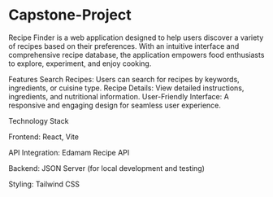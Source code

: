 # Capstone-Project
Recipe Finder is a web application designed to help users discover a variety of recipes based on their preferences. 
With an intuitive interface and comprehensive recipe database, the application empowers food enthusiasts to explore, experiment, and enjoy cooking. 

Features
Search Recipes: Users can search for recipes by keywords, ingredients, or cuisine type.
Recipe Details: View detailed instructions, ingredients, and nutritional information.
User-Friendly Interface: A responsive and engaging design for seamless user experience.

Technology Stack

Frontend: React, Vite

API Integration: Edamam Recipe API

Backend: JSON Server (for local development and testing)

Styling: Tailwind CSS
